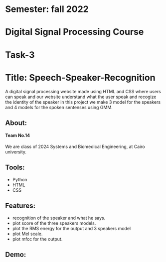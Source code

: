 #    Semester: fall 2022
#    Digital Signal Processing Course
#    Task-3


# Title: Speech-Speaker-Recognition
A digital signal processing website made using HTML and CSS where users can speak and our website understand what the user speak and recogize the identity of the speaker 
in this project we make 3 model for the speakers and 4 models for the spoken sentenses using GMM.

## About:
 #### Team No.14
We are class of 2024 Systems and Biomedical Engineering, at Cairo university.


## Tools:
  * Python
  * HTML
  * CSS
 
 ## Features:
 * recognition of the speaker and what he says.
 * plot score of  the three speakers models.
 * plot the RMS energy for the output and 3 speakers model 
 * plot Mel scale. 
 * plot mfcc for the output.
 
 ## Demo:
![]()
